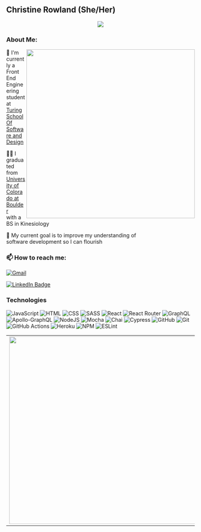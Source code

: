 ## Christine Rowland (She/Her)
<p align="center">
<img src="https://readme-typing-svg.herokuapp.com?color=E3BE7A&width=580&lines=Welcome+to+Christine+Rowland's+Github;Where+everyday+is+an+adventure+in+learning">
</p>

### About Me:
<div>
  <img align="right" width="450px" src="https://quotes-github-readme.vercel.app/api?type=horizontal&theme=onedark">
  <p>📎 I'm currently a Front End Engineering student at <br><a href="https://turing.io/">Turing School Of Software and Design</a></p>
  <p>👩‍🎓 I graduated from <a href="https://www.colorado.edu/">University of Colorado at Boulder</a><br> with a BS in Kinesiology</p>
  <p>🔭 My current goal is to improve my understanding of<br> software development so I can flourish</p>
</div>


### 📫 How to reach me:

[![Gmail](https://img.shields.io/badge/Gmail-D14836?style=for-the-badge&logo=gmail&logoColor=white)](mailto:fordo29@gmail.com)

[![LinkedIn Badge](https://img.shields.io/badge/LinkedIn-0077B5?style=for-the-badge&logo=linkedin&logoColor=white)](https://www.linkedin.com/in/christine-rowland/)


### Technologies

![JavaScript](https://img.shields.io/badge/JavaScript-F7DF1E?style=for-the-badge&logo=javascript&logoColor=black)
![HTML](https://img.shields.io/badge/HTML5-E34F26?style=for-the-badge&logo=html5&logoColor=white)
![CSS](https://img.shields.io/badge/CSS3-1572B6?style=for-the-badge&logo=css3&logoColor=white)
![SASS](https://img.shields.io/badge/Sass-CC6699?style=for-the-badge&logo=sass&logoColor=white)
![React](https://img.shields.io/badge/react-%2320232a.svg?style=for-the-badge&logo=react&logoColor=%2361DAFB)
![React Router](https://img.shields.io/badge/React_Router-CA4245?style=for-the-badge&logo=react-router&logoColor=white)
![GraphQL](https://img.shields.io/badge/-GraphQL-E10098?style=for-the-badge&logo=graphql&logoColor=white)
![Apollo-GraphQL](https://img.shields.io/badge/-ApolloGraphQL-311C87?style=for-the-badge&logo=apollo-graphql)
![NodeJS](https://img.shields.io/badge/node.js-6DA55F?style=for-the-badge&logo=node.js&logoColor=white)
![Mocha](https://img.shields.io/badge/Mocha-8D6748?style=for-the-badge&logo=Mocha&logoColor=white)
![Chai](https://img.shields.io/badge/chai-A30701?style=for-the-badge&logo=chai&logoColor=white)
![Cypress](https://img.shields.io/badge/-cypress-%23E5E5E5?style=for-the-badge&logo=cypress&logoColor=058a5e)
![GitHub](https://img.shields.io/badge/github-%23121011.svg?style=for-the-badge&logo=github&logoColor=white)
![Git](https://img.shields.io/badge/git-%23F05033.svg?style=for-the-badge&logo=git&logoColor=white)
![GitHub Actions](https://img.shields.io/badge/github%20actions-%232671E5.svg?style=for-the-badge&logo=githubactions&logoColor=white)
![Heroku](https://img.shields.io/badge/Heroku-430098?style=for-the-badge&logo=heroku&logoColor=white)
![NPM](https://img.shields.io/badge/NPM-%23000000.svg?style=for-the-badge&logo=npm&logoColor=white)
![ESLint](https://img.shields.io/badge/ESLint-4B3263?style=for-the-badge&logo=eslint&logoColor=white)
  
<div align="center">
  <table>
    <tr>
      <td>
        <a>
          <img align="center" width="500px" src="https://github-readme-stats.vercel.app/api?username=Fordo29&theme=onedark&show_icons=true" />
        </a>
      <td>
        <a>
          <img align="center" width="500px" src="https://github-readme-stats.vercel.app/api/top-langs/?username=Fordo29&theme=onedark&layout=compact" />
        </a
      </td>
    </tr>
  </table>
</div>
<!--
**Fordo29/Fordo29** is a ✨ _special_ ✨ repository because its `README.md` (this file) appears on your GitHub profile.

Here are some ideas to get you started:

- 🔭 I’m currently working on ...
- 🌱 I’m currently learning ...
- 👯 I’m looking to collaborate on ...
- 🤔 I’m looking for help with ...
- 💬 Ask me about ...
- 😄 Pronouns: ...
- ⚡ Fun fact: ...
-->
